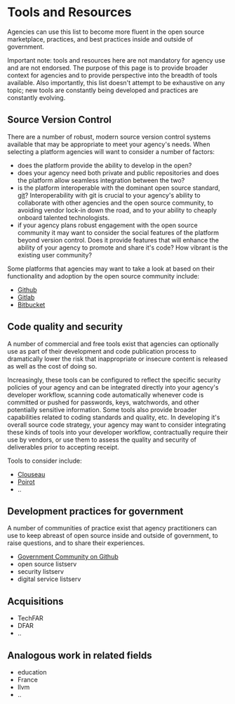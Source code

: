 # Tools and Resources

Agencies can use this list to become more fluent in the open source marketplace, practices, and best practices inside and outside of government.

Important note: tools and resources here are not mandatory for agency use and are not endorsed.  The purpose of this page is to provide broader context for agencies and to provide perspective into the breadth of tools available.  Also importantly, this list doesn't attempt to be exhaustive on any topic; new tools are constantly being developed and practices are constantly evolving.


## Source Version Control
There are a number of robust, modern source version control systems available that may be appropriate to meet your agency's needs. When selecting a platform agencies will want to consider a number of factors:
- does the platform provide the ability to develop in the open?
- does your agency need both private and public repositories and does the platform allow seamless integration between the two? 
- is the platform interoperable with the dominant open source standard, [git](https://git-scm.com/)? Interoperability with git is crucial to your agency's ability to collaborate with other agencies and the open source community, to avoiding vendor lock-in down the road, and to your ability to cheaply onboard talented technologists.
- if your agency plans robust engagement with the open source community it may want to consider the social features of the platform beyond version control. Does it provide features that will enhance the ability of your agency to promote and share it's code? How vibrant is the existing user community?

Some platforms that agencies may want to take a look at based on their functionality and adoption by the open source community include:
- [Github](https://github.com)
- [Gitlab](https://gitlab.com)
- [Bitbucket](https://bitbucket.org)

## Code quality and security
A number of commercial and free tools exist that agencies can optionally use as part of their development and code publication process to dramatically lower the risk that inappropriate or insecure content is released as well as the cost of doing so. 

Increasingly, these tools can be configured to reflect the specific security policies of your agency and can be integrated directly into your agency's developer workflow, scanning code automatically whenever code is committed or pushed for passwords, keys, watchwords, and other potentially sensitive information.  Some tools also provide broader capabilities related to coding standards and quality, etc.  In developing it's overall source code strategy, your agency may want to consider integrating these kinds of tools into your developer workflow, contractually require their use by vendors, or use them to assess the quality and security of deliverables prior to accepting receipt. 

Tools to consider include:
- [Clouseau](https://github.com/cfpb/clouseau)
- [Poirot](https://github.com/emanuelfeld/poirot)
- ..


## Development practices for government
A number of communities of practice exist that agency practitioners can use to keep abreast of open source inside and outside of government, to raise questions, and to share their experiences.
- [Government Community on Github](https://github.com/government/welcome#readme)
- open source listserv
- security listserv
- digital service listserv

## Acquisitions
- TechFAR
- DFAR
- ..

## Analogous work in related fields
- education
- France
- llvm
- ..
